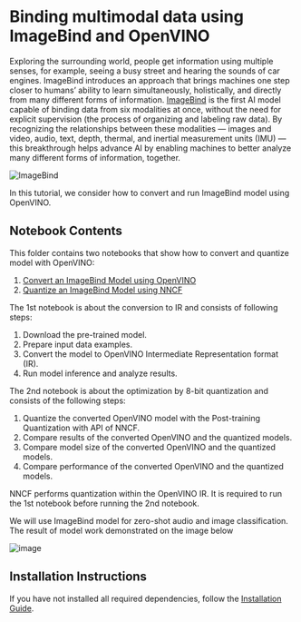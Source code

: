 # Binding multimodal data using ImageBind and OpenVINO

Exploring the surrounding world, people get information using multiple senses, for example, seeing a busy street and hearing the sounds of car engines. ImageBind introduces an approach that brings machines one step closer to humans’ ability to learn simultaneously, holistically, and directly from many different forms of information. 
[ImageBind](https://github.com/facebookresearch/ImageBind) is the first AI model capable of binding data from six modalities at once, without the need for explicit supervision (the process of organizing and labeling raw data). By recognizing the relationships between these modalities — images and video, audio, text, depth, thermal, and inertial measurement units (IMU) — this breakthrough helps advance AI by enabling machines to better analyze many different forms of information, together.

![ImageBind](https://user-images.githubusercontent.com/8495451/236859695-ffa13364-3e39-4d99-a8da-fbfab17f9a6b.gif)

In this tutorial, we consider how to convert and run ImageBind model using OpenVINO.


## Notebook Contents

This folder contains two notebooks that show how to convert and quantize model with OpenVINO:

1. [Convert an ImageBind Model using OpenVINO](239-image-bind-convert.ipynb)
2. [Quantize an ImageBind Model using NNCF](239-image-bind-quantize.ipynb)

The 1st notebook is about the conversion to IR and consists of following steps:

1. Download the pre-trained model.
2. Prepare input data examples.
3. Convert the model to OpenVINO Intermediate Representation format (IR).
4. Run model inference and analyze results.

The 2nd notebook is about the optimization by 8-bit quantization and consists of the following steps:

1. Quantize the converted OpenVINO model with the Post-training Quantization with API of NNCF.
2. Compare results of the converted OpenVINO and the quantized models.
3. Compare model size of the converted OpenVINO and the quantized models.
4. Compare performance of the converted OpenVINO and the quantized models.

NNCF performs quantization within the OpenVINO IR. It is required to run the 1st notebook before running the 2nd notebook.

We will use ImageBind model for zero-shot audio and image classification. The result of model work demonstrated on the image below

![image](https://user-images.githubusercontent.com/29454499/240364108-39868933-d221-41e6-9b2e-dac1b14ef32f.png)


## Installation Instructions

If you have not installed all required dependencies, follow the [Installation Guide](../../README.md).